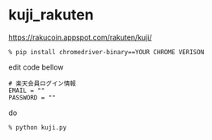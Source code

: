 # kuji_rakuten

https://rakucoin.appspot.com/rakuten/kuji/

```
% pip install chromedriver-binary==YOUR CHROME VERISON
```

edit code bellow

```
# 楽天会員ログイン情報
EMAIL = ""
PASSWORD = ""
```

do

```
% python kuji.py
```
